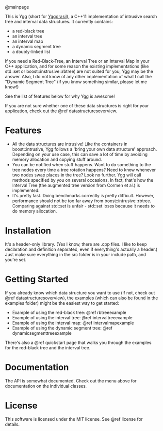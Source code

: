@mainpage

This is Ygg (short for [Yggdrasil](https://en.wikipedia.org/wiki/Yggdrasil)), a C++11 
implementation of intrusive search tree and interval data structures. It currently contains:

* a red-black tree
* an interval tree
* an interval map
* a dynamic segment tree
* a doubly-linked list


If you need a Red-Black-Tree, an Interval Tree or an Interval Map in your C++ application, and for 
some reason the existing implementations (like std::set or boost::instrusive::rbtree) are not 
suited for you, Ygg may be the answer. Also, I do not know of any other implementation of what I 
call the "Dynamic Segment Tree" (if you know something similar, please let me know!)

See the list of features below for why Ygg is awesome!

If you are not sure whether one of these data structures is right for your application, check out
 the @ref datastructuresoverview.

Features
========

* All the data structures are intrusive! Like the containers in boost::intrusive, Ygg follows a 
'bring your own data structure' approach. Depending on your use case, this can save a lot of time by avoiding memory allocation and copying stuff around.
* You can be notified when stuff happens. Want to do something to the tree nodes every time a 
tree rotation happens? Need to know whenever two nodes swap places in the tree? Look no further. Ygg will call methods specified by you on several occasions. In fact, that's how the Interval Tree (the augmented tree version from Cormen et al.) is implemented.
* It's pretty fast. Doing benchmarks correctly is pretty difficult. However, performance should 
not be too far away from boost::intrusive::rbtree. Comparing against std::set is unfair - std::set loses because it needs to do memory allocation.

Installation
============

It's a header-only library. (Yes I know, there are .cpp files. I like to keep declaration and 
definition separated, even if everything's actually a header.) Just make sure everything in the 
src folder is in your include path, and you're set.

Getting Started
=============

If you already know which data structure you want to use (if not, check out @ref 
datastructuresoverview), the examples (which can also be found in the examples folder) might be 
the easiest way to get started:

* Example of using the red-black tree: @ref rbtreeexample
* Example of using the interval tree: @ref intervaltreeexample
* Example of using the interval map: @ref intervalmapexample
* Example of using the dynamic segment tree: @ref dynamicsegmenttreeexample

There's also a @ref quickstart page that walks you through the examples for the red-black tree 
and the interval tree.

Documentation
=============

The API is somewhat documented. Check out the menu above for documentation on the individual 
classes.

License
=======

This software is licensed under the MIT license. See @ref license for details.
